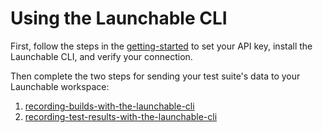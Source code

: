 # Using the Launchable CLI

First, follow the steps in the [getting-started](getting-started/ "mention") to set your API key, install the Launchable CLI, and verify your connection.

Then complete the two steps for sending your test suite's data to your Launchable workspace:

1. [recording-builds-with-the-launchable-cli](recording-builds-with-the-launchable-cli/ "mention")
2. [recording-test-results-with-the-launchable-cli](recording-test-results-with-the-launchable-cli/ "mention")
